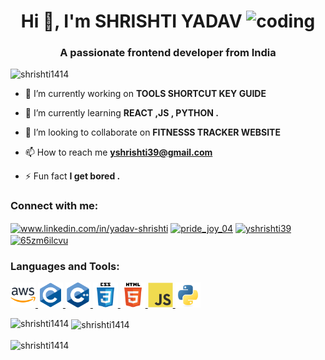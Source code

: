  <h1 align="center">Hi 👋, I'm SHRISHTI YADAV
  <img align="centre"alt='coding' width="300px" src="https://media.tenor.com/w3APLkMuTX0AAAAM/computer-work.gifx">
 </h1>
<h3 align="center">A passionate frontend developer from India</h3>

<p align="left"> <img src="https://komarev.com/ghpvc/?username=shrishti1414&label=Profile%20views&color=0e75b6&style=flat" alt="shrishti1414" /> </p>

- 🔭 I’m currently working on **TOOLS SHORTCUT KEY GUIDE**

- 🌱 I’m currently learning **REACT ,JS , PYTHON .**

- 👯 I’m looking to collaborate on **FITNESSS TRACKER WEBSITE**

- 📫 How to reach me **yshrishti39@gmail.com**

- ⚡ Fun fact **I get bored .**
 

<h3 align="left">Connect with me:</h3>
 
<p align="left">
<a href="https://linkedin.com/in/www.linkedin.com/in/yadav-shrishti" target="blank"><img align="center" src="https://raw.githubusercontent.com/rahuldkjain/github-profile-readme-generator/master/src/images/icons/Social/linked-in-alt.svg" alt="www.linkedin.com/in/yadav-shrishti" height="30" width="40" /></a>
<a href="https://www.codechef.com/users/pride_joy_04" target="blank"><img align="center" src="https://cdn.jsdelivr.net/npm/simple-icons@3.1.0/icons/codechef.svg" alt="pride_joy_04" height="30" width="40" /></a>
<a href="https://www.hackerrank.com/yshrishti39" target="blank"><img align="center" src="https://raw.githubusercontent.com/rahuldkjain/github-profile-readme-generator/master/src/images/icons/Social/hackerrank.svg" alt="yshrishti39" height="30" width="40" /></a>
<a href="https://www.leetcode.com/65zm6ilcvu" target="blank"><img align="center" src="https://raw.githubusercontent.com/rahuldkjain/github-profile-readme-generator/master/src/images/icons/Social/leet-code.svg" alt="65zm6ilcvu" height="30" width="40" /></a>
</p>

<h3 align="left">Languages and Tools:</h3>
<p align="left"> <a href="https://aws.amazon.com" target="_blank" rel="noreferrer"> <img src="https://raw.githubusercontent.com/devicons/devicon/master/icons/amazonwebservices/amazonwebservices-original-wordmark.svg" alt="aws" width="40" height="40"/> </a> <a href="https://www.cprogramming.com/" target="_blank" rel="noreferrer"> <img src="https://raw.githubusercontent.com/devicons/devicon/master/icons/c/c-original.svg" alt="c" width="40" height="40"/> </a> <a href="https://www.w3schools.com/cpp/" target="_blank" rel="noreferrer"> <img src="https://raw.githubusercontent.com/devicons/devicon/master/icons/cplusplus/cplusplus-original.svg" alt="cplusplus" width="40" height="40"/> </a> <a href="https://www.w3schools.com/css/" target="_blank" rel="noreferrer"> <img src="https://raw.githubusercontent.com/devicons/devicon/master/icons/css3/css3-original-wordmark.svg" alt="css3" width="40" height="40"/> </a> <a href="https://www.w3.org/html/" target="_blank" rel="noreferrer"> <img src="https://raw.githubusercontent.com/devicons/devicon/master/icons/html5/html5-original-wordmark.svg" alt="html5" width="40" height="40"/> </a> <a href="https://developer.mozilla.org/en-US/docs/Web/JavaScript" target="_blank" rel="noreferrer"> <img src="https://raw.githubusercontent.com/devicons/devicon/master/icons/javascript/javascript-original.svg" alt="javascript" width="40" height="40"/> </a> <a href="https://www.python.org" target="_blank" rel="noreferrer"> <img src="https://raw.githubusercontent.com/devicons/devicon/master/icons/python/python-original.svg" alt="python" width="40" height="40"/> </a> </p>

<p><img align="left" src="https://github-readme-stats.vercel.app/api/top-langs?username=shrishti1414&show_icons=true&locale=en&layout=compact" alt="shrishti1414" /></p>

<p>&nbsp;<img align="center" src="https://github-readme-stats.vercel.app/api?username=shrishti1414&show_icons=true&locale=en" alt="shrishti1414" /></p>

<p><img align="center" src="https://github-readme-streak-stats.herokuapp.com/?user=shrishti1414&" alt="shrishti1414" /></p>

